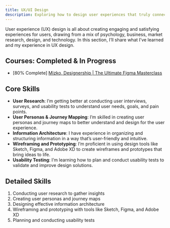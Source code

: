 ```yaml
---
title: UX/UI Design
description: Exploring how to design user experiences that truly connect with people, from research to prototyping and beyond.
---
```


User experience (UX) design is all about creating engaging and satisfying experiences for users, drawing from a mix of psychology, business, market research, design, and technology. In this section, I’ll share what I’ve learned and my experience in UX design.

## Courses: Completed & In Progress

- [80% Complete] [Mizko, Designership | The Ultimate Figma Masterclass](https://www.thedesignership.com/courses/the-ultimate-figma-masterclass)

## Core Skills

- **User Research**: I’m getting better at conducting user interviews, surveys, and usability tests to understand user needs, goals, and pain points.
- **User Personas & Journey Mapping**: I’m skilled in creating user personas and journey maps to better understand and design for the user experience.
- **Information Architecture**: I have experience in organizing and structuring information in a way that’s user-friendly and intuitive.
- **Wireframing and Prototyping**: I’m proficient in using design tools like Sketch, Figma, and Adobe XD to create wireframes and prototypes that bring ideas to life.
- **Usability Testing**: I’m learning how to plan and conduct usability tests to validate and improve design solutions.

## Detailed Skills

1. Conducting user research to gather insights
2. Creating user personas and journey maps
3. Designing effective information architecture
4. Wireframing and prototyping with tools like Sketch, Figma, and Adobe XD
5. Planning and conducting usability tests

<!-- ## Projects

Here are some projects where I’ve applied my UX design skills:

1. [Project 1](../projects/project1.md): A brief overview of my UX design work in Project 1.
2. [Project 2](../projects/project2.md): A brief overview of my UX design work in Project 2.

Check the respective project links for more details. -->

<!-- ## Learning Resources

- [Resource for Improving Usability Testing Skills](url-of-the-resource)
- [Resource for Learning Information Architecture](url-of-the-resource) -->
